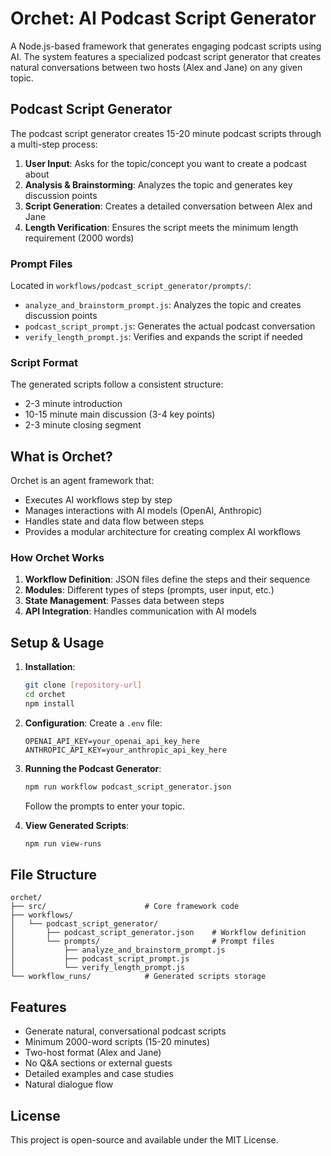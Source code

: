 # Orchet: AI Podcast Script Generator

A Node.js-based framework that generates engaging podcast scripts using AI. The system features a specialized podcast script generator that creates natural conversations between two hosts (Alex and Jane) on any given topic.

## Podcast Script Generator

The podcast script generator creates 15-20 minute podcast scripts through a multi-step process:

1. **User Input**: Asks for the topic/concept you want to create a podcast about
2. **Analysis & Brainstorming**: Analyzes the topic and generates key discussion points
3. **Script Generation**: Creates a detailed conversation between Alex and Jane
4. **Length Verification**: Ensures the script meets the minimum length requirement (2000 words)

### Prompt Files

Located in `workflows/podcast_script_generator/prompts/`:

- `analyze_and_brainstorm_prompt.js`: Analyzes the topic and creates discussion points
- `podcast_script_prompt.js`: Generates the actual podcast conversation
- `verify_length_prompt.js`: Verifies and expands the script if needed

### Script Format

The generated scripts follow a consistent structure:
- 2-3 minute introduction
- 10-15 minute main discussion (3-4 key points)
- 2-3 minute closing segment

## What is Orchet?

Orchet is an agent framework that:
- Executes AI workflows step by step
- Manages interactions with AI models (OpenAI, Anthropic)
- Handles state and data flow between steps
- Provides a modular architecture for creating complex AI workflows

### How Orchet Works

1. **Workflow Definition**: JSON files define the steps and their sequence
2. **Modules**: Different types of steps (prompts, user input, etc.)
3. **State Management**: Passes data between steps
4. **API Integration**: Handles communication with AI models

## Setup & Usage

1. **Installation**:
   ```bash
   git clone [repository-url]
   cd orchet
   npm install
   ```

2. **Configuration**:
   Create a `.env` file:
   ```
   OPENAI_API_KEY=your_openai_api_key_here
   ANTHROPIC_API_KEY=your_anthropic_api_key_here
   ```

3. **Running the Podcast Generator**:
   ```bash
   npm run workflow podcast_script_generator.json
   ```
   Follow the prompts to enter your topic.

4. **View Generated Scripts**:
   ```bash
   npm run view-runs
   ```

## File Structure

```
orchet/
├── src/                      # Core framework code
├── workflows/
│   └── podcast_script_generator/
│       ├── podcast_script_generator.json    # Workflow definition
│       └── prompts/                         # Prompt files
│           ├── analyze_and_brainstorm_prompt.js
│           ├── podcast_script_prompt.js
│           └── verify_length_prompt.js
└── workflow_runs/            # Generated scripts storage
```

## Features

- Generate natural, conversational podcast scripts
- Minimum 2000-word scripts (15-20 minutes)
- Two-host format (Alex and Jane)
- No Q&A sections or external guests
- Detailed examples and case studies
- Natural dialogue flow

## License

This project is open-source and available under the MIT License.